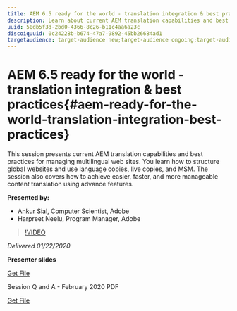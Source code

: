 ```yaml
---
title: AEM 6.5 ready for the world - translation integration & best practices
description: Learn about current AEM translation capabilities and best practices for managing multilingual web sites. Learn how to structure global websites, use language copies, live copies, and MSM. Achieve easier, faster, and more manageable content translation using advance features.
uuid: 50db5f3d-2bd0-4366-8c26-b11c4aa6a23c
discoiquuid: 0c24228b-b674-47a7-9892-45bb26684ad1
targetaudience: target-audience new;target-audience ongoing;target-audience upgrader
---
```

# AEM 6.5 ready for the world - translation integration & best practices{#aem-ready-for-the-world-translation-integration-best-practices}

This session presents current AEM translation capabilities and best practices for managing multilingual web sites. You learn how to structure global websites and use language copies, live copies, and MSM. The session also covers how to achieve easier, faster, and more manageable content translation using advance features.

**Presented by:**

* Ankur Sial, Computer Scientist, Adobe
* Harpreet Neelu, Program Manager, Adobe

>[!VIDEO](https://video.tv.adobe.com/v/31153?quality=9)

*Delivered 01/22/2020*

**Presenter slides**

[Get File](assets/gems-2020-translations.pdf)

Session Q and A - February 2020 PDF

[Get File](assets/aem-gems-translationqnafeb2020.pdf)
